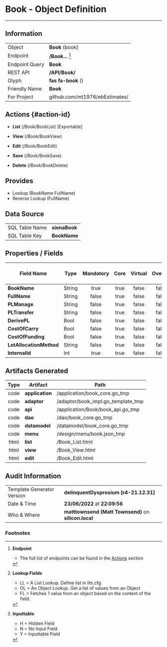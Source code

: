 # **Book** - Object Definition
---
##  Information
|   |   |
|---|---|
|Object         |**Book** (book) |
|Endpoint 	    |**/Book...** [^1]|
|Endpoint Query |**Book**|
|REST API|**/API/Book/**|
Glyph|**fas fa-book** ()
Friendly Name|**Book**|
|For Project    |github.com/mt1976/ebEstimates/|

##  Actions {#action-id}
* **List** (/Book/BookList) [Exportable]
* **View** (/Book/BookView)
* **Edit** (/Book/BookEdit)
* **Save** (/Book/BookSave)

* **Delete** (/Book/BookDelete)







##  Provides
 * Lookup (BookName FullName)
 * Reverse Lookup (FullName)





##  Data Source 
|   |   |
|---|---|
SQL Table Name       | **sienaBook**
SQL Table Key | **BookName**



##  Properties / Fields
| Field Name| Type | Mandatory | Core | Virtual | Overide | Lookup [^2]| Lookup Object      | Lookup Field Source         | Lookup Return Value                | Inputable [^3]|DB Column|Default Value| No Change | Callout | Internal | Display | Mask |
| -- | --  | :--: | :--: | :--: |:--: |:--: |:--: |-- |-- |:--: |-- | --| :--: | :--: | :--: | -- | -- |
|**BookName**|String|true|true|false|false|||||Y|BookName||false|false|false|text||
|**FullName**|String|false|true|false|false|||||Y|FullName||false|false|false|text||
|**PLManage**|String|false|true|false|false|||||Y|PLManage||false|false|false|text||
|**PLTransfer**|String|false|true|false|false|||||Y|PLTransfer||false|false|false|text||
|**DerivePL**|Bool|false|true|false|false|||||Y|DerivePL|True|false|false|false|text||
|**CostOfCarry**|Bool|false|true|false|false|||||Y|CostOfCarry|True|false|false|false|text||
|**CostOfFunding**|Bool|false|true|false|false|||||Y|CostOfFunding|True|false|false|false|text||
|**LotAllocationMethod**|String|false|true|false|false|||||Y|LotAllocationMethod||false|false|false|text||
|**InternalId**|Int|true|true|false|false|||||Y|InternalId|0|false|false|false|text||


##  Artifacts Generated
| Type | Artifact | Path|
| :--: | -- | -- |
| code | **application** | /application/book_core.go_tmp |
| code | **adaptor** | /adaptor/book_impl.go_template_tmp |
| code | **api** | /application/Book/book_api.go_tmp |
| code | **dao** | /dao/book_core.go_tmp |
| code | **datamodel** | /datamodel/book_core.go_tmp |
| code | **menu** | /design/menu/book.json_tmp |
| html | **list** | /Book_List.html |
| html | **view** | /Book_View.html |
| html | **edit** | /Book_Edit.html |


## Audit Information
|   |   |
|---|---|
Template Generator Version   | **delinquentDysprosium [r4-21.12.31]**
Date & Time		     | **23/06/2022** at **22:09:56**
Who & Where		     | **matttownsend (Matt Townsend)** on **silicon.local**

### Footnotes
[^1]: **Endpoint**
    * The full list of endpoints can be found in the [Actions](#action-id) section
[^2]: **Lookup Fields**
    * LL = A List Lookup. Define list in lits.cfg
    * OL = An Object Lookup. Get a list of values from an Object
    * FL = Fetches 1 value from an object based on the content of the field. 
[^3]: **Inputtable**   
    * H = Hidden Field
    * N = No Input Field
    * Y = Inputtable Field